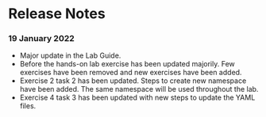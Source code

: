 # Release Notes
### 19 January 2022
* Major update in the Lab Guide.
* Before the hands-on lab exercise has been updated majorily. Few exercises have been removed and new exercises have been added.
* Exercise 2 task 2 has been updated. Steps to create new namespace have been added. The same namespace will be used throughout the lab.
* Exercise 4 task 3 has been updated with new steps to update the YAML files. 
